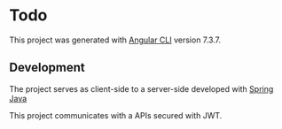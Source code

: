 # Todo

This project was generated with [Angular CLI](https://github.com/angular/angular-cli) version 7.3.7.

## Development
The project serves as client-side to a server-side developed with [Spring Java](https://github.com/Derks14/Todo-Backend)

This project communicates with a APIs secured with JWT.
